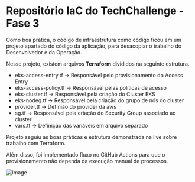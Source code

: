 # Repositório IaC do TechChallenge - Fase 3 #

Como boa prática, o código de infraestrutura como código ficou em um projeto apartado do código da aplicação, para desacoplar o trabalho do Desenvolvedor e da Operação.

Nesse projeto, existem arquivos **Terraform** divididos na seguinte estrutura.

* eks-access-entry.tf   -> Responsável pelo provisionamento do Access Entry
* eks-access-policy.tf  -> Responsável pelas políticas de acesso
* eks-cluster.tf        -> Responsável pela criação do Cluster EKS
* eks-nodeg.tf          -> Responsável pela criação do grupo de nós do cluster
* provider.tf           -> Definião do provider da aws
* sg.tf                 -> Responsável pela criação do Security Group associado ao cluster
* vars.tf               -> Definição das variáveis em arquivo separado

Projeto seguiu as boas práticas e estrutura demonstrada na live sobre trabalho com Terraform.

Além disso, foi implementado fluxo no GitHub Actions para que o provisionamento não dependa da execução manual de processos.

![image](https://github.com/felipecarvalhodesouza/techchallenge-kubernetes/assets/36648569/5070356b-636b-4288-b671-53ef529dd6ee)
